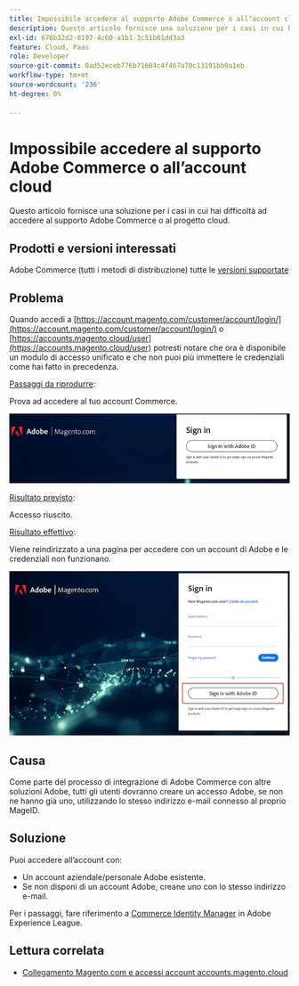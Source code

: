 ```yaml
---
title: Impossibile accedere al supporto Adobe Commerce o all’account cloud
description: Questo articolo fornisce una soluzione per i casi in cui hai difficoltà ad accedere al supporto Adobe Commerce o al progetto cloud.
exl-id: 676b32d2-8197-4c60-a1b1-3c51b01dd3a3
feature: Cloud, Paas
role: Developer
source-git-commit: 0ad52eceb776b71604c4f467a70c13191bb9a1eb
workflow-type: tm+mt
source-wordcount: '236'
ht-degree: 0%

---
```


# Impossibile accedere al supporto Adobe Commerce o all’account cloud

Questo articolo fornisce una soluzione per i casi in cui hai difficoltà ad accedere al supporto Adobe Commerce o al progetto cloud.

## Prodotti e versioni interessati

Adobe Commerce (tutti i metodi di distribuzione) tutte le [versioni supportate](https://www.adobe.com/content/dam/cc/en/legal/terms/enterprise/pdfs/Adobe-Commerce-Software-Lifecycle-Policy.pdf)

## Problema

Quando accedi a [https://account.magento.com/customer/account/login/](https://account.magento.com/customer/account/login/) o [https://accounts.magento.cloud/user](https://accounts.magento.cloud/user) potresti notare che ora è disponibile un modulo di accesso unificato e che non puoi più immettere le credenziali come hai fatto in precedenza.

<u>Passaggi da riprodurre</u>:

Prova ad accedere al tuo account Commerce.

![adobe-login-one](assets/adobe-login-one.png)

<u>Risultato previsto</u>:

Accesso riuscito.

<u>Risultato effettivo</u>:

Viene reindirizzato a una pagina per accedere con un account di Adobe e le credenziali non funzionano.

![adobe-login-two](assets/adobe-login-two.png)


## Causa

Come parte del processo di integrazione di Adobe Commerce con altre soluzioni Adobe, tutti gli utenti dovranno creare un accesso Adobe, se non ne hanno già uno, utilizzando lo stesso indirizzo e-mail connesso al proprio MageID.

## Soluzione

Puoi accedere all’account con:

- Un account aziendale/personale Adobe esistente.
- Se non disponi di un account Adobe, creane uno con lo stesso indirizzo e-mail.

Per i passaggi, fare riferimento a [Commerce Identity Manager](https://experienceleague.adobe.com/docs/commerce-admin/start/commerce-account/commerce-identity-manager.html?lang=it) in Adobe Experience League.

## Lettura correlata

- [Collegamento Magento.com e accessi account accounts.magento.cloud](/help/faq/general/linking-magento-com-and-accounts-magento-cloud-account-logins.md)
